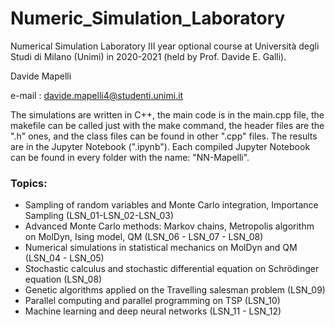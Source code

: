 # Numeric_Simulation_Laboratory
Numerical Simulation Laboratory III year optional course at Università degli Studi di Milano (Unimi) in 2020-2021 (held by  Prof. Davide E. Galli). 

Davide Mapelli

e-mail : davide.mapelli4@studenti.unimi.it

The simulations are written in C++, the main code is in the main.cpp file, the makefile can be called just with the make command, the header files are the ".h" ones, and the class files can be found in other ".cpp" files. 
The results are in the Jupyter Notebook (".ipynb"). Each compiled Jupyter Notebook can be found in every folder with the name: "NN-Mapelli". 
### Topics:
 - Sampling of random variables and Monte Carlo integration, Importance Sampling (LSN_01-LSN_02-LSN_03)
 - Advanced Monte Carlo methods: Markov chains, Metropolis algorithm on MolDyn, Ising model, QM (LSN_06 - LSN_07 - LSN_08)
 - Numerical simulations in statistical mechanics on MolDyn and QM (LSN_04 - LSN_05)
 - Stochastic calculus and stochastic differential equation on Schrödinger equation (LSN_08) 
 - Genetic algorithms applied on the Travelling salesman problem (LSN_09)
 - Parallel computing and parallel programming on TSP (LSN_10) 
 - Machine learning and deep neural networks (LSN_11 - LSN_12)

